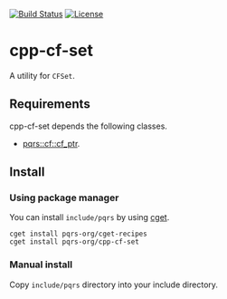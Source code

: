 [![Build Status](https://github.com/pqrs-org/cpp-cf-set/workflows/CI/badge.svg)](https://github.com/pqrs-org/cpp-cf-set/actions)
[![License](https://img.shields.io/badge/license-Boost%20Software%20License-blue.svg)](https://github.com/pqrs-org/cpp-cf-set/blob/master/LICENSE.md)

# cpp-cf-set

A utility for `CFSet`.

## Requirements

cpp-cf-set depends the following classes.

* [pqrs::cf::cf_ptr](https://github.com/pqrs-org/cpp-cf-cf_ptr).

## Install

### Using package manager

You can install `include/pqrs` by using [cget](https://github.com/pfultz2/cget).

```shell
cget install pqrs-org/cget-recipes
cget install pqrs-org/cpp-cf-set
```

### Manual install

Copy `include/pqrs` directory into your include directory.
